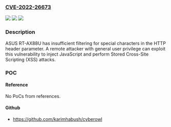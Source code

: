 ### [CVE-2022-26673](https://cve.mitre.org/cgi-bin/cvename.cgi?name=CVE-2022-26673)
![](https://img.shields.io/static/v1?label=Product&message=RT-AX88U&color=blue)
![](https://img.shields.io/static/v1?label=Version&message=n%2Fa&color=blue)
![](https://img.shields.io/static/v1?label=Vulnerability&message=CWE-79%20Cross-site%20Scripting%20(XSS)&color=brighgreen)

### Description

ASUS RT-AX88U has insufficient filtering for special characters in the HTTP header parameter. A remote attacker with general user privilege can exploit this vulnerability to inject JavaScript and perform Stored Cross-Site Scripting (XSS) attacks.

### POC

#### Reference
No PoCs from references.

#### Github
- https://github.com/karimhabush/cyberowl

